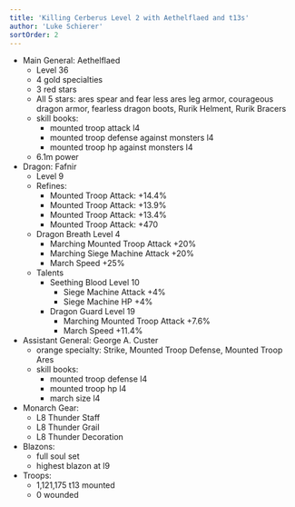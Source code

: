 ```yaml
---
title: 'Killing Cerberus Level 2 with Aethelflaed and t13s'
author: 'Luke Schierer'
sortOrder: 2
---
```


- Main General: Aethelflaed
  - Level 36
  - 4 gold specialties
  - 3 red stars
  - All 5 stars: ares spear and fear less ares leg armor, courageous dragon armor, fearless dragon boots, Rurik Helment, Rurik Bracers
  - skill books:
    - mounted troop attack l4
    - mounted troop defense against monsters l4
    - mounted troop hp against monsters l4
  - 6.1m power
- Dragon: Fafnir
  - Level 9
  - Refines:
    - Mounted Troop Attack: +14.4%
    - Mounted Troop Attack: +13.9%
    - Mounted Troop Attack: +13.4%
    - Mounted Troop Attack: +470
  - Dragon Breath Level 4
    - Marching Mounted Troop Attack +20%
    - Marching Siege Machine Attack +20%
    - March Speed +25%
  - Talents
    - Seething Blood Level 10
      - Siege Machine Attack +4%
      - Siege Machine HP +4%
    - Dragon Guard Level 19
      - Marching Mounted Troop Attack +7.6%
      - March Speed +11.4%
- Assistant General: George A. Custer
  - orange specialty: Strike, Mounted Troop Defense, Mounted Troop Ares
  - skill books:
    - mounted troop defense l4
    - mounted troop hp l4
    - march size l4
- Monarch Gear:
  - L8 Thunder Staff
  - L8 Thunder Grail
  - L8 Thunder Decoration
- Blazons:
  - full soul set
  - highest blazon at l9
- Troops:
  - 1,121,175 t13 mounted
  - 0 wounded
